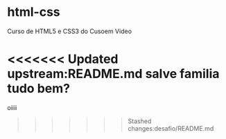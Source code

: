 # html-css
 Curso de HTML5 e CSS3 do Cusoem Video

<<<<<<< Updated upstream:README.md
 salve familia
 tudo bem?
=======
oiiii
>>>>>>> Stashed changes:desafio/README.md
